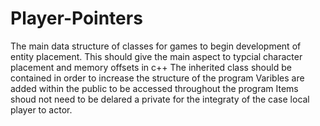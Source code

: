 # Player-Pointers
The main data structure of classes for games to begin development of entity placement.
This should give the main aspect to typcial character placement and memory offsets in c++
The inherited class should be contained in order to increase the structure of the program
Varibles are added within the public to be accessed throughout the program
Items shoud not need to be delared a private for the integraty of the case local player to actor.
